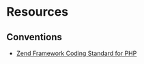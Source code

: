 # Resources

## Conventions

* [Zend Framework Coding Standard for PHP][1]

  [1]: http://framework.zend.com/manual/en/coding-standard.naming-conventions.html
